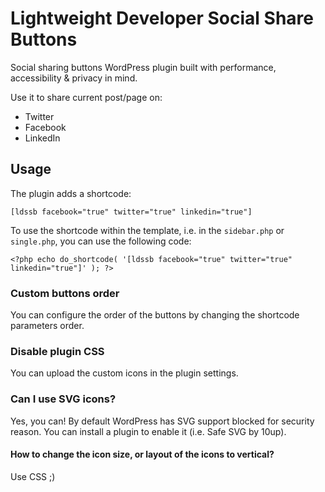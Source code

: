 # Lightweight Developer Social Share Buttons
Social sharing buttons WordPress plugin built with performance, accessibility & privacy in mind. 

Use it to share current post/page on:
* Twitter
* Facebook
* LinkedIn

## Usage
The plugin adds a shortcode:
```
[ldssb facebook="true" twitter="true" linkedin="true"]
```

To use the shortcode within the template, i.e. in the `sidebar.php` or `single.php`, you can use the following code:
```
<?php echo do_shortcode( '[ldssb facebook="true" twitter="true" linkedin="true"]' ); ?>
```

### Custom buttons order
You can configure the order of the buttons by changing the shortcode parameters order.

### Disable plugin CSS
You can upload the custom icons in the plugin settings.

### Can I use SVG icons?
Yes, you can! By default WordPress has SVG support blocked for security reason. You can install a plugin to enable it (i.e. Safe SVG by 10up).

#### How to change the icon size, or layout of the icons to vertical?
Use CSS ;)
